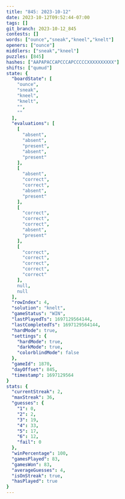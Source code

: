```yaml
---
title: "845: 2023-10-12"
date: 2023-10-12T09:52:44-07:00
tags: []
git_branch: 2023-10-12_845
contests: []
words: ["ounce","sneak","kneel","knelt"]
openers: ["ounce"]
middlers: ["sneak","kneel"]
puzzles: [845]
hashes: ["AAPAPACCAPCCCAPCCCCCXXXXXXXXXX"]
shifts: ["qumud"]
state: {
  "boardState": [
    "ounce",
    "sneak",
    "kneel",
    "knelt",
    "",
    ""
  ],
  "evaluations": [
    [
      "absent",
      "absent",
      "present",
      "absent",
      "present"
    ],
    [
      "absent",
      "correct",
      "correct",
      "absent",
      "present"
    ],
    [
      "correct",
      "correct",
      "correct",
      "absent",
      "present"
    ],
    [
      "correct",
      "correct",
      "correct",
      "correct",
      "correct"
    ],
    null,
    null
  ],
  "rowIndex": 4,
  "solution": "knelt",
  "gameStatus": "WIN",
  "lastPlayedTs": 1697129564144,
  "lastCompletedTs": 1697129564144,
  "hardMode": true,
  "settings": {
    "hardMode": true,
    "darkMode": true,
    "colorblindMode": false
  },
  "gameId": 1870,
  "dayOffset": 845,
  "timestamp": 1697129564
}
stats: {
  "currentStreak": 2,
  "maxStreak": 36,
  "guesses": {
    "1": 0,
    "2": 2,
    "3": 19,
    "4": 33,
    "5": 17,
    "6": 12,
    "fail": 0
  },
  "winPercentage": 100,
  "gamesPlayed": 83,
  "gamesWon": 83,
  "averageGuesses": 4,
  "isOnStreak": true,
  "hasPlayed": true
}
---
```

<!-- more -->
